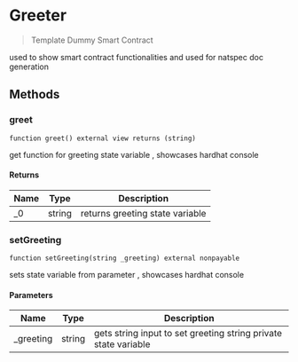 # Greeter



> Template Dummy Smart Contract

used to show smart contract functionalities and used for natspec doc generation



## Methods

### greet

```solidity
function greet() external view returns (string)
```

get function for greeting state variable , showcases hardhat console




#### Returns

| Name | Type | Description |
|---|---|---|
| _0 | string | returns greeting state variable |

### setGreeting

```solidity
function setGreeting(string _greeting) external nonpayable
```

sets state variable from parameter , showcases hardhat console



#### Parameters

| Name | Type | Description |
|---|---|---|
| _greeting | string | gets string input to set greeting string private state variable |




